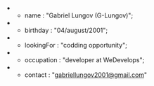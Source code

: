 
- - name : "Gabriel Lungov (G-Lungov)";
- - birthday : "04/august/2001";
- - lookingFor : "codding opportunity";
- - occupation : "developer at WeDevelops";
- - contact : "gabriellungov2001@gmail.com"
